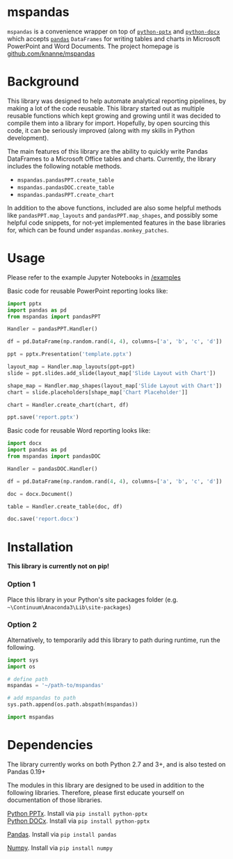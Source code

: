 # mspandas

`mspandas` is a convenience wrapper on top of [`python-pptx`](http://python-pptx.readthedocs.io/en/latest/) and [`python-docx`](https://python-docx.readthedocs.io/en/latest/) which accepts [`pandas`](https://pandas.pydata.org/) `DataFrames` for writing tables and charts in Microsoft PowerPoint and Word Documents. The project homepage is [github.com/knanne/mspandas](https://github.com/knanne/mspandas)  

# Background

This library was designed to help automate analytical reporting pipelines, by making a lot of the code reusable. This library started out as multiple reusable functions which kept growing and growing until it was decided to compile them into a library for import. Hopefully, by open sourcing this code, it can be seriously improved (along with my skills in Python development).

The main features of this library are the ability to quickly write Pandas DataFrames to a Microsoft Office tables and charts. Currently, the library includes the following notable methods.  

  - `mspandas.pandasPPT.create_table`
  - `mspandas.pandasDOC.create_table`
  - `mspandas.pandasPPT.create_chart`

In addition to the above functions, included are also some helpful methods like `pandasPPT.map_layouts` and `pandasPPT.map_shapes`, and possibly some helpful code snippets, for not-yet implemented features in the base libraries for, which can be found under `mspandas.monkey_patches`.  

# Usage

Please refer to the example Jupyter Notebooks in [/examples](/examples)  

Basic code for reusable PowerPoint reporting looks like:  

```python
import pptx
import pandas as pd
from mspandas import pandasPPT

Handler = pandasPPT.Handler()

df = pd.DataFrame(np.random.rand(4, 4), columns=['a', 'b', 'c', 'd'])

ppt = pptx.Presentation('template.pptx')

layout_map = Handler.map_layouts(ppt=ppt)
slide = ppt.slides.add_slide(layout_map['Slide Layout with Chart'])

shape_map = Handler.map_shapes(layout_map['Slide Layout with Chart'])
chart = slide.placeholders[shape_map['Chart Placeholder']]

chart = Handler.create_chart(chart, df)

ppt.save('report.pptx')
```

Basic code for reusable Word reporting looks like:  

```python
import docx
import pandas as pd
from mspandas import pandasDOC

Handler = pandasDOC.Handler()

df = pd.DataFrame(np.random.rand(4, 4), columns=['a', 'b', 'c', 'd'])

doc = docx.Document()

table = Handler.create_table(doc, df)

doc.save('report.docx')
```

# Installation

**This library is currently not on pip!**  

### Option 1

Place this library in your Python's site packages folder (e.g. `~\Continuum\Anaconda3\Lib\site-packages`)  

### Option 2

Alternatively, to temporarily add this library to path during runtime, run the following.  

```python
import sys
import os

# define path
mspandas = '~/path-to/mspandas'

# add mspandas to path
sys.path.append(os.path.abspath(mspandas))

import mspandas
```

# Dependencies

The library currently works on both Python 2.7 and 3+, and is also tested on Pandas 0.19+  

The modules in this library are designed to be used in addition to the following libraries. Therefore, please first educate yourself on documentation of those libraries.  

[Python PPTx](https://python-pptx.readthedocs.io/en/latest/). Install via `pip install python-pptx`  
[Python DOCx](https://python-pptx.readthedocs.io/en/latest/). Install via `pip install python-pptx`  

[Pandas](http://pandas.pydata.org/). Install via `pip install pandas`  

[Numpy](http://www.numpy.org/). Install via `pip install numpy`  
